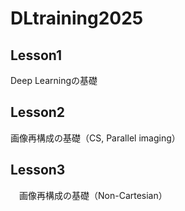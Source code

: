 # DLtraining2025

## Lesson1

  Deep Learningの基礎

## Lesson2

  画像再構成の基礎（CS, Parallel imaging）

## Lesson3

　画像再構成の基礎（Non-Cartesian）

